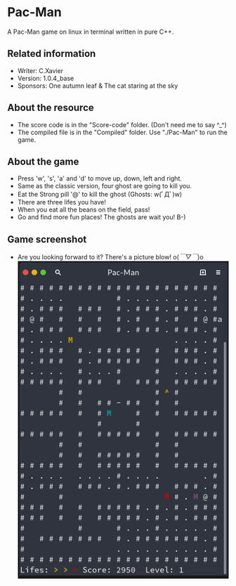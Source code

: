 # __Pac-Man__ #
A Pac-Man game on linux in terminal written in pure C++.

## Related information
+ Writer: C.Xavier
+ Version: 1.0.4_base
+ Sponsors: One autumn leaf & The cat staring at the sky

## About the resource
+ The score code is in the "Score-code" folder. (Don't need me to say ^_^)
+ The compiled file is in the "Compiled" folder. Use "./Pac-Man" to run the game.

## About the game
+ Press 'w', 's', 'a' and 'd' to move up, down, left and right.
+ Same as the classic version, four ghost are going to kill you.
+ Eat the Strong pill '@' to kill the ghost (Ghosts: w(ﾟДﾟ)w)
+ There are three lifes you have!
+ When you eat all the beans on the field, pass!
+ Go and find more fun places! The ghosts are wait you! B-)

## Game screenshot
+ Are you looking forward to it? There's a picture blow! o(*￣▽￣*)o
![image](https://github.com/CloudXavier/Pac-Man-Linux/blob/master/Image/Screenshot.png)
